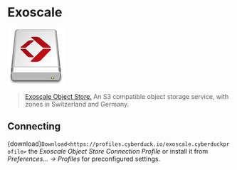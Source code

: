 Exoscale
====

![Exoscale Drive Icon](_images/exoscale.png)

> [Exoscale Object Store.](https://www.exoscale.com/object-storage/) An S3 compatible object storage service, with zones in Switzerland and Germany.

## Connecting

{download}`Download<https://profiles.cyberduck.io/exoscale.cyberduckprofile>` the *Exoscale Object Store Connection Profile* or install it from *Preferences… → Profiles* for preconfigured settings.